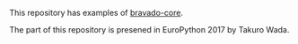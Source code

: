 This repository has examples of [bravado-core](https://github.com/Yelp/bravado-core).

The part of this repository is presened in EuroPython 2017 by Takuro Wada.

